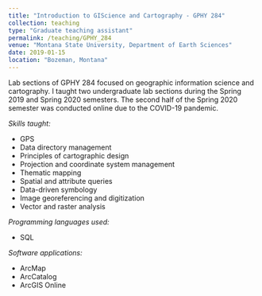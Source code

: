 ```yaml
---
title: "Introduction to GIScience and Cartography - GPHY 284"
collection: teaching
type: "Graduate teaching assistant"
permalink: /teaching/GPHY_284
venue: "Montana State University, Department of Earth Sciences"
date: 2019-01-15
location: "Bozeman, Montana"
---
```


Lab sections of GPHY 284 focused on geographic information science and cartography. I taught two undergraduate lab sections during the Spring 2019 and Spring 2020 semesters. The second half of the Spring 2020 semester was conducted online due to the COVID-19 pandemic.

*Skills taught:*
* GPS
* Data directory management
* Principles of cartographic design
* Projection and coordinate system management
* Thematic mapping
* Spatial and attribute queries
* Data-driven symbology
* Image georeferencing and digitization
* Vector and raster analysis

*Programming languages used:*
* SQL

*Software applications:*
* ArcMap
* ArcCatalog
* ArcGIS Online
